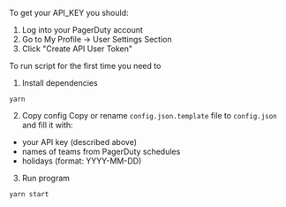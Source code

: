
To get your API_KEY you should:
1. Log into your PagerDuty account
2. Go to My Profile -> User Settings Section
3. Click "Create API User Token"

To run script for the first time you need to
1. Install dependencies
```
yarn
```
2. Copy config
Copy or rename `config.json.template` file to `config.json` and fill it with:
- your API key (described above)
- names of teams from PagerDuty schedules
- holidays (format: YYYY-MM-DD)

3. Run program
```
yarn start
```
